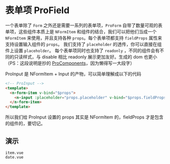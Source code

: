 # 表单项 ProField
<!--single-column-->

一个表单除了 `Form` 之外还是需要一系列的表单项，`ProForm` 自带了数量可观的表单项，这些组件本质上是 `NFormItem` 和组件的结合，我们可以把他们当成一个 `NFormItem` 来使用，并且支持各种 `props`。每个表单项都支持 `fieldProps` 属性来支持设置输入组件的 `props`。 我们支持了 `placeholder` 的透传，你可以直接在组件上设置 `placeholder`。
每个表单项同时也支持了 `readonly` ，不同的组件会有不同的只读样式，与 disable 相比 readonly 展示更加友好。生成的 dom 也更小（PS：这段说明是抄的 [ProComponents](https://procomponents.ant.design/components/field-set#proformtext-demo-components-other)，因为懒得写一大段字）

ProInput 是 NFormItem + Input 的产物，可以简单理解成以下的代码
```html
<!-- ProInput -->
<template>
  <n-form-item v-bind="$props">
    <n-input :placeholder="props.placeholder" v-bind="$props.fieldProps" />
  </n-form-item>
</template>
```
所以我们给 ProInput 设置的 props 其实是 NFormItem 的，fieldProps 才是包含的组件的，要切记。

## 演示

```demo
item.vue
date.vue
```
